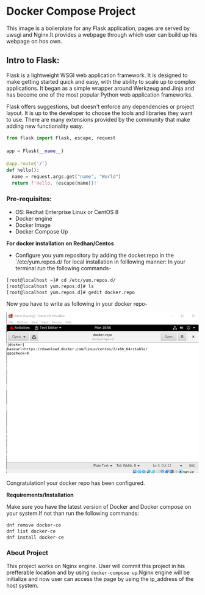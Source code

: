 # Docker Compose Project

This image is a boilerplate for any Flask application, pages are served by uwsgi and Nginx.It provides a webpage through which user can build up his webpage on hos own.

## Intro to Flask:

Flask is a lightweight WSGI web application framework. It is designed to make getting started quick and easy, with the ability to scale up to complex applications. It began as a simple wrapper around Werkzeug and Jinja and has become one of the most popular Python web application frameworks.

Flask offers suggestions, but doesn't enforce any dependencies or project layout. It is up to the developer to choose the tools and libraries they want to use. There are many extensions provided by the community that make adding new functionality easy.

``` Python
from flask import Flask, escape, request

app = Flask(__name__)

@app.route('/')
def hello():
  name = request.args.get("name", "World")
  return f'Hello, {escape(name)}!'
```

### Pre-requisites:

- OS: Redhat Enterprise Linux or CentOS 8
- Docker engine
- Docker Image
- Docker Compose Up

**For docker installation on Redhan/Centos**

- Configure you yum repository by adding the docker.repo in the `/etc/yum.repos.d/ for local installation in folllowing manner:
In your terminal run the following commands-
```
[root@localhost ~]# cd /etc/yum.repos.d/
[root@localhost yum.repos.d]# ls
[root@localhost yum.repos.d]# gedit docker.repo
```
Now you have to write as following in your docker repo-

![](docker_repo.png)

Congratulation! your docker repo has been configured. 

**Requirements/Installation**

Make sure you have the latest version of Docker and Docker compose on your system.If not than run the following commands:
```
dnf remove docker-ce
dnf list docker-ce
dnf install docker-ce
```
### About Project

This project works on Nginx engine. User will commit this project in his prefferable location and by using `docker-compose up`.Nginx engine will be initialize and now user can access the page by using the ip_address of the host system.
